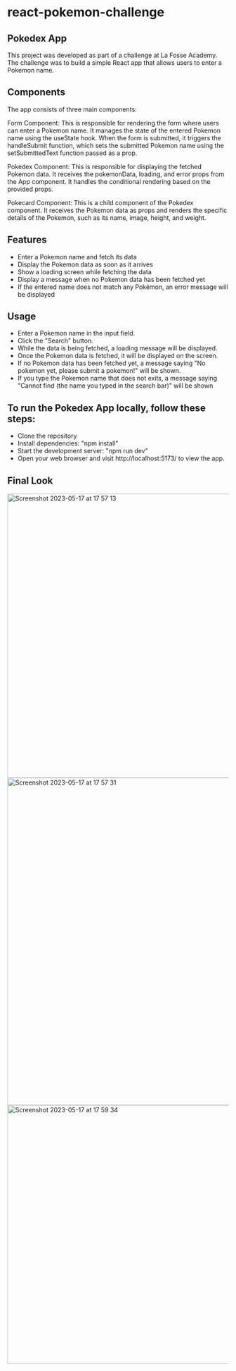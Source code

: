 # react-pokemon-challenge

## Pokedex App
This project was developed as part of a challenge at La Fosse Academy. The challenge was to build a simple React app that allows users to enter a Pokemon name. 

## Components
The app consists of three main components:

Form Component: This is responsible for rendering the form where users can enter a Pokemon name. It manages the state of the entered Pokemon name using the useState hook. When the form is submitted, it triggers the handleSubmit function, which sets the submitted Pokemon name using the setSubmittedText function passed as a prop.

Pokedex Component: This is responsible for displaying the fetched Pokemon data. It receives the pokemonData, loading, and error props from the App component. It handles the conditional rendering based on the provided props. 

Pokecard Component: This is a child component of the Pokedex component. It receives the Pokemon data as props and renders the specific details of the Pokemon, such as its name, image, height, and weight.

## Features

- Enter a Pokemon name and fetch its data
- Display the Pokemon data as soon as it arrives
- Show a loading screen while fetching the data
- Display a message when no Pokemon data has been fetched yet
- If the entered name does not match any Pokémon, an error message will be displayed

## Usage

- Enter a Pokemon name in the input field.
- Click the "Search" button.
- While the data is being fetched, a loading message will be displayed.
- Once the Pokemon data is fetched, it will be displayed on the screen.
- If no Pokemon data has been fetched yet, a message saying "No pokemon yet, please submit a pokemon!" will be shown.
- If you type the Pokemon name that does not exits, a message saying "Cannot find (the name you typed in the search bar)" will be shown

## To run the Pokedex App locally, follow these steps:

- Clone the repository 
- Install dependencies: "npm install"
- Start the development server: "npm run dev"
- Open your web browser and visit http://localhost:5173/ to view the app.


## Final Look

<img width="645" alt="Screenshot 2023-05-17 at 17 57 13" src="https://github.com/doheelee0328/react-pokemon-challenge/assets/112406576/e456f635-23a8-4167-8d54-f5f93d2c5c85">
<img width="743" alt="Screenshot 2023-05-17 at 17 57 31" src="https://github.com/doheelee0328/react-pokemon-challenge/assets/112406576/43822a9d-6c3c-4189-adc2-524e11bbece9">
<img width="587" alt="Screenshot 2023-05-17 at 17 59 34" src="https://github.com/doheelee0328/react-pokemon-challenge/assets/112406576/71b772d9-1290-473a-8d7b-a5d77cbb7f2a">




